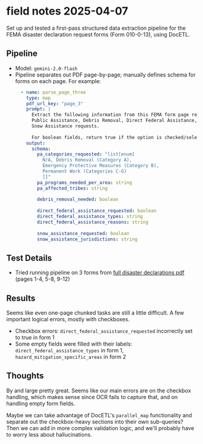# field notes 2025-04-07

Set up and tested a first-pass structured data extraction pipeline for the FEMA disaster
declaration request forms (Form 010-0-13), using DocETL.

## Pipeline
- Model: `gemini-2.0-flash`
- Pipeline separates out PDF page-by-page; manually defines schema for forms on each page.
  For example:
    ```yaml
      - name: parse_page_three
        type: map
        pdf_url_key: "page_3"
        prompt: |
          Extract the following information from this FEMA form page regarding 
          Public Assistance, Debris Removal, Direct Federal Assistance, and 
          Snow Assistance requests.
          
          For boolean fields, return true if the option is checked/selected and false if not.
        output:
          schema:
            pa_categories_requested: "list[enum[
              N/A, Debris Removal (Category A), 
              Emergency Protective Measures (Category B),
              Permanent Work (Categories C-G)
              ]]"
            pa_programs_needed_per_area: string
            pa_affected_tribes: string
            
            debris_removal_needed: boolean
            
            direct_federal_assistance_requested: boolean
            direct_federal_assistance_types: string
            direct_federal_assistance_reasons: string
            
            snow_assistance_requested: boolean
            snow_assistance_jurisdictions: string
    ```

## Test Details
- Tried running pipeline on 3 forms from [full disaster declarations pdf](https://www.governmentattic.org/34docs/FEMAform010-0-13_2017-2019.pdf) (pages 1-4, 5-8, 9-12)

## Results
Seems like even one-page chunked tasks are still a little difficult. A few important logical errors, mostly with checkboxes.
- Checkbox errors: `direct_federal_assistance_requested` incorrectly set to true in form 1
- Some empty fields were filled with their labels: `direct_federal_assistance_types` in form 1, `hazard_mitigation_specific_areas` in form 2

## Thoughts
By and large pretty great. Seems like our main errors are on the checkbox
handling, which makes sense since OCR fails to capture that, and on handling
empty form fields.

Maybe we can take advantage of DocETL's `parallel_map` functionality and separate out
the checkbox-heavy sections into their own sub-queries? Then we can add in more complex
validation logic, and we'll probably have to worry less about hallucinations.
